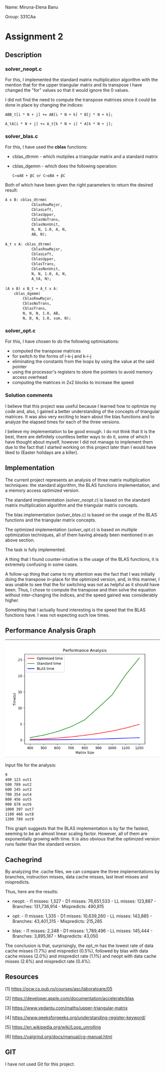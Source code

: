 Name: Miruna-Elena Banu

Group: 331CAa

# Assignment 2

## Description

### **solver_neopt.c**

For this, I implemented the standard matrix multiplication algorithm with the
mention that for the upper triangular matrix and its transpose I have changed
the "for" values so that it would ignore the 0 values.

I did not find the need to compute the transpose matrices since it could be
done in place by changing the indices:

```
ABB_t[i * N + j] += AB[i * N + k] * B[j * N + k];
```

```
A_tA[i * N + j] += A_t[k * N + i] * A[k * N + j];
```

### **solver_blas.c**

For this, I have used the **cblas** functions:

* cblas_dtrmm - which mutiplies a triangular matrix and a standard matrix

* cblas_dgemm - which does the following operation: 
  ```
  C←αAB + βC or C←αBA + βC
  ```

Both of which have been given the right parameters to return the desired result:

```
A x B: cblas_dtrmm(
		    CblasRowMajor,
		    CblasLeft,
		    CblasUpper,
		    CblasNoTrans,
		    CblasNonUnit,
		    N, N, 1.0, A, N,
		    AB, N);

A_t x A: cblas_dtrmm(
		    CblasRowMajor,
		    CblasLeft,
		    CblasUpper,
		    CblasTrans,
		    CblasNonUnit,
		    N, N, 1.0, A, N,
		    A_tA, N);

(A x B) x B_t + A_t x A:
    cblas_dgemm(
		CblasRowMajor,
		CblasNoTrans,
		CblasTrans,
		N, N, N, 1.0, AB,
		N, B, N, 1.0, sum, N);
```

### **solver_opt.c**

For this, I have chosen to do the following optimisations:
- computed the transpose matrices
- for switch to the forms of i-k-j and k-i-j
- eliminating the constants from the loops by using the value at the said pointer
- using the processor's registers to store the pointers to avoid memory access
overhead
- computing the matrices in 2x2 blocks to increase the speed


### Solution comments

I believe that this project was useful because I learned how to optimize my
code and, also, I gained a better understanding of the concepts of triangular
matrices. It was also very exciting to learn about the blas functions and to
analyze the elapsed times for each of the three versions.

I believe my implementation to be good enough. I do not think that it is the
best, there are definitely countless better ways to do it, some of which I
have thought about myself, however I did not manage to implement them due
to the fact that I started working on this project later than I would have
liked to (Easter holidays are a killer). 

## Implementation

The current project represents an analysis of three matrix multiplication
techniques: the standard algorithm, the BLAS functions implementation, and 
a memory access optimized version.

The standard implementation (*solver_neopt.c*) is based on the standard
matrix multiplication algorithm and the triangular matrix concepts.

The blas implementation (*solver_blas.c*) is based on the usage of the 
BLAS functions and the triangular matrix concepts.

The optimized implementation (*solver_opt.c*) is based on multiple
optimization techniques, all of them having already been mentioned in
an above section.

The task is fully implemented.

A thing that I found counter-intuitive is the usage of the BLAS
functions, it is extremely confusing in some cases.

A follow-up thing that came to my attention was the fact that I was initially
doing the transpose in-place for the optimized version, and, in this manner,
I was unable to see that the for switching was not as helpful as it should have
been. Thus, I chose to compute the transpose and then solve the equation
without inter-changing the indices, and the speed gained was considerably
higher.

Something that I actually found interesting is the speed that the BLAS
functions have. I was not expecting such low times.

## Performance Analysis Graph

![Performance Analysis Graph](performance_analysis.png)

Input file for the analysis: 

```
9
400 123 out1
500 789 out2
600 245 out3
700 354 out4
800 456 out5
900 678 out6
1000 397 out7
1100 468 out8
1200 789 out9

```

This graph suggests that the BLAS implementation is by far the fastest,
seeming to be an almost linear scaling factor. However, all of them are
exponentially growing with time. It is also obvious that the optimized
version runs faster than the standard version. 

## Cachegrind

By analyzing the .cache files, we can compare the three implementations by
branches, instruction misses, data cache misses, last level misses
and mispredicts.

Thus, here are the results:
- neopt: - I1  misses: 1,327
         - D1  misses: 76,651,533
         - LL  misses: 123,887
         - Branches: 131,736,914
         - Mispredicts: 490,815

- opt: - I1  misses: 1,335
       - D1  misses: 10,639,260
       - LL  misses: 143,885
       - Branches: 43,401,315 
       - Mispredicts: 215,285

- blas: - I1  misses: 2,248
        - D1  misses: 1,789,496
        - LL  misses: 145,444
        - Branches: 3,895,187 
        - Mispredicts: 43,050 

The conclusion is that, surprisingly, the opt_m has the lowest rate of data cache
misses (1.7%) and mispredict (0.5%), followed by blas with data cache
misses (2.0%) and mispredict rate (1.1%) and neopt with data cache
misses (2.6%) and mispredict rate (0.4%).


## 


## Resources

[1] https://ocw.cs.pub.ro/courses/asc/laboratoare/05

[2] https://developer.apple.com/documentation/accelerate/blas

[3] https://www.vedantu.com/maths/upper-triangular-matrix

[4] https://www.geeksforgeeks.org/understanding-register-keyword/

[5] https://en.wikipedia.org/wiki/Loop_unrolling

[6] https://valgrind.org/docs/manual/cg-manual.html

## GIT

I have not used Git for this project.